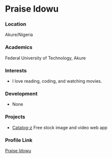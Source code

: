 # Praise Idowu

### Location

Akure/Nigeria

### Academics

Federal University of Technology, Akure

### Interests

- I love reading, coding, and watching movies.

### Development

- None

### Projects

- [Catalog-z](https://github.com/praise002/catalog-z) Free stock image and video web app
  
### Profile Link

[Praise Idowu](https://github.com/praise002)

